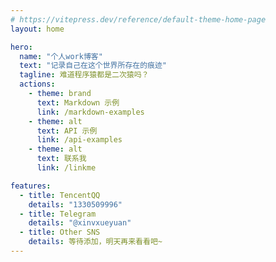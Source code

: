 ```yaml
---
# https://vitepress.dev/reference/default-theme-home-page
layout: home

hero:
  name: "个人work博客"
  text: "记录自己在这个世界所存在的痕迹"
  tagline: 难道程序猿都是二次猿吗？
  actions:
    - theme: brand
      text: Markdown 示例
      link: /markdown-examples
    - theme: alt
      text: API 示例
      link: /api-examples
    - theme: alt
      text: 联系我
      link: /linkme

features:
  - title: TencentQQ
    details: "1330509996"
  - title: Telegram
    details: "@xinvxueyuan"
  - title: Other SNS
    details: 等待添加，明天再来看看吧~
---
```


